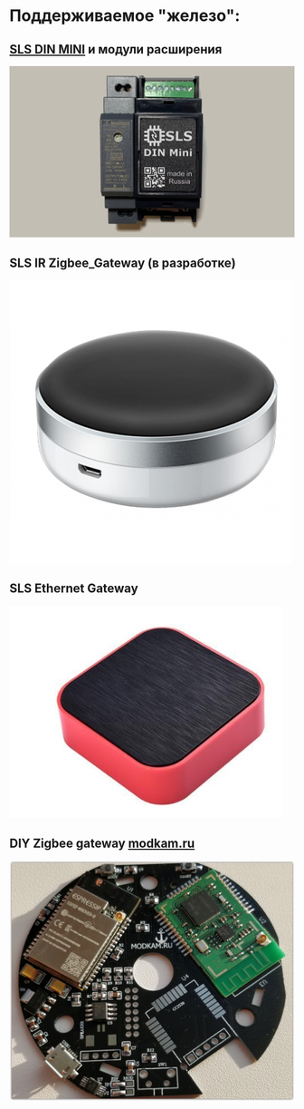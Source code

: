 # Поддерживаемое "железо":

## [SLS DIN MINI](/devices/din_mini_base_rus) и модули расширения

![SLSDIN](/img/slsmini.jpg)

## SLS IR Zigbee_Gateway (в разработке)

![SLSIR](/img/gw1-500x500.png)

## SLS Ethernet Gateway

![SLSETH](/img/gw-eth.jpg)

## DIY Zigbee gateway [modkam.ru](https://modkam.ru/2021/09/21/plata-s-cc2652p-dlja-xiaomi-shljuza/)

![modkam](/img/Mi_Gateway_Shield12.jpg)
